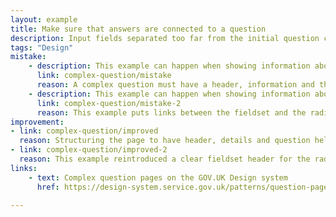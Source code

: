 ```yaml
---
layout: example
title: Make sure that answers are connected to a question
description: Input fields separated too far from the initial question cause barriers for users who may struggle dto remember the question.
tags: "Design"
mistake:
    - description: This example can happen when showing information about a user that they need to check.
      link: complex-question/mistake
      reason: A complex question must have a header, information and then the question - without this it is difficult for screen readers to show that there is context or for people with memory issues to remember what is being asked.
    - description: This example can happen when showing information about a user that they need to check.
      link: complex-question/mistake-2
      reason: This example puts links between the fieldset and the radio buttons, meaning screen reader users are unlikely to get the link announced. It also causes issues for showing error messages.
improvement:
- link: complex-question/improved
  reason: Structuring the page to have header, details and question helps screen readers, audio announcers and general ease of memory. Links will also be announced by a screen reader before the question.
- link: complex-question/improved-2
  reason: This example reintroduced a clear fieldset header for the radio buttons, and also changes the existing fields to separate searching for an existing result with choosing one based on the previous information.
links:
    - text: Complex question pages on the GOV.UK Design system
      href: https://design-system.service.gov.uk/patterns/question-pages/#asking-complex-questions-without-using-hint-text

---
```

